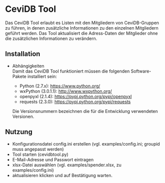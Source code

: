 CeviDB Tool
===========

Das CeviDB Tool erlaubt es Listen mit den Mitgliedern
von CeviDB-Gruppen zu führen, in denen zusätzliche
Informationen zu den einzelnen Mitgliedern geführt werden.
Das Tool aktualisiert die Adress-Daten der Mitglieder
ohne die zusätzlichen Informationen zu verändern.


Installation
------------

* Abhängigkeiten  
  Damit das CeviDB Tool funktioniert müssen die folgenden
  Software-Pakete installiert sein:

    * Python (2.7.x):     https://www.python.org/
    * wxPython (3.0.1.1): http://www.wxpython.org/
    * openpyxl (2.1.4):   https://pypi.python.org/pypi/openpyxl
    * requests (2.3.0):   https://pypi.python.org/pypi/requests

  Die Versionsnummern bezeichnen die für die Entwicklung verwendeten
  Versionen.


Nutzung
-------

* Konfigurationsdatei config.ini erstellen
  (vgl. examples/config.ini; groupid muss angepasst werden)
* Tool starten (cevidbtool.py)
* E-Mail-Adresse und Passwort eintragen
* xlsx-Datei auswählen
  (vgl. examples/spender.xlsx, zu examples/config.ini)
* aktualisieren klicken und auf Bestätigung warten.


